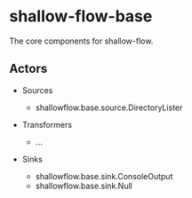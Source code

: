 # shallow-flow-base
The core components for shallow-flow.

## Actors

* Sources

  * shallowflow.base.source.DirectoryLister
    
* Transformers

  * ...
    
* Sinks

  * shallowflow.base.sink.ConsoleOutput
  * shallowflow.base.sink.Null
